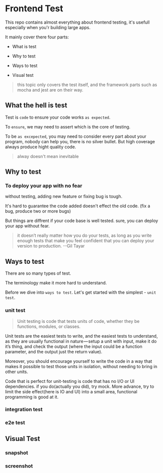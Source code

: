# Frontend Test
This repo contains almost everything about frontend  testing, it's usefull especially when you'r building large apps.

It mainly cover there four parts:

* What is test

* Why to test

* Ways to test

* Visual test

> this topic only covers the test itself, and the framework parts such as mocha and jest are on their way.
## What the hell is test
Test is `code` to ensure your code works `as expected`.

To `ensure`, we may need to assert which is the core of testing.

To be `as excepected`, you may need to consider every part about your program, nobody can help you,
there is no silver bullet. But high coverage always produce hight quality code.

> alway doesn't mean inevitable
## Why to test
### To deploy your app with no fear
without testing, adding new feature or fixing bug is tough.

It's hard to guarantee the code added doesn't effect the old code.
(fix a bug, produce two or more bugs)

But things are diffrent if your code base is well tested.
sure, you can deploy your app without fear.

>  it doesn’t really matter how you do your tests, as long as you write enough tests that make you feel confident that you can deploy your version to production.          --Gil Tayar
## Ways to test
There are so many types of test.

The terminology make it more hard to understand.

Before we dive into `ways to test`.
Let's get started with the simplest - `unit test`.
### unit test
> Unit testing is code that tests units of code, whether they be functions, modules, or classes.
 
Unit tests are the easiest tests to write, and the easiest tests to understand, as they are usually functional in nature — setup a unit with input, make it do it’s thing, and check the output (where the input could be a function parameter, and the output just the return value).

Moreover, you should encourage yourself to write the code in a way that makes it possible to test those units in isolation, without needing to bring in other units.

Code that is perfect for unit-testing is code that has no I/O or UI dependencies.
if you do(actually you did), try mock. More advance, try to limit the side effect(here is IO and UI) into a small area, 
functional programming is good at it.

### integration test

### e2e test

## Visual Test

### snapshot
### screenshot


